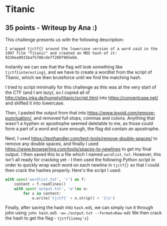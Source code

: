 # Titanic
## 35 points - Writeup by Ana :)

This challenge presents us with the following description:

`I wrapped tjctf{} around the lowercase version of a word said in the 1997 film "Titanic" and created an MD5 hash of it: 9326ea0931baf5786cde7f280f965ebb.`

Instantly we can see that the flag will look something like `tjctf{interesting}`, and we have to create a wordlist from the script of Titanic, which we then bruteforce until we find the matching hash.

I tried to script minimally for this challenge as this was at the very start of the CTF (and I am lazy), so I copied all of http://sites.inka.de/humpty/titanic/script.html into https://convertcase.net/ and shifted it into lowercase.

Then, I pasted the output from that into https://www.ipvoid.com/remove-punctuation/, and removed full stops, commas and colons. Anything that wasn't a hyphen or apostrophe seemed deletable to me, as those could form a part of a word and sure enough, the flag did contain an apostrophe.

Next, I used https://texthandler.com/text-tools/remove-double-spaces/ to remove any double spaces, and finally I used https://www.browserling.com/tools/spaces-to-newlines to get my final output. I then saved this to a file which I named `wordlist.txt`. However, this isn't all ready for cracking yet - I then used the following Python script in order to quickly wrap each word on each newline in `tjctf{}` so that I could then crack the hashes properly. Here's the script I used:

```python
with open('wordlist.txt', 'r') as f:
    content = f.readlines()
    with open('output.txt', 'w')as o:
        for x in content:
            o.write('tjctf{' + x.strip() + '}\n')
```

Finally, after saving the hash into `hash.md5`, we can simply run it through john using `john hash.md5 -w=./output.txt --format=Raw-md5`
We then crack the hash to get the flag - `tjctf{ismay's}`
